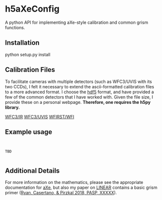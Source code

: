 # h5aXeConfig

A python API for implementing aXe-style calibration and common grism functions.

## Installation

python setup.py install

## Calibration Files

To facilitate cameras with multiple detectors (such as WFC3/UVIS with its two CCDs), I felt it necessary to extend the ascii-formatted calibration files to a more advanced format.  I choose the [hdf5](https://www.hdfgroup.org/solutions/hdf5/) format, and have provided a few of the common detectors that I have worked with.  Given the file size, I provide these on a personal webpage.  **Therefore, one requires the h5py library.**

[WFC3/IR](URL)
[WFC3/UVIS](URL)
[WFIRST/WFI](URL)


## Example usage

```


TBD


```
## Additional Details

For more information on the mathematics, please see the appropriate documentation for [aXe](URL), but also my paper on [LINEAR](URL) contains a basic grism primer ([Ryan, Casertano, & Pirzkal 2018, PASP, XXXXX](URL)).













